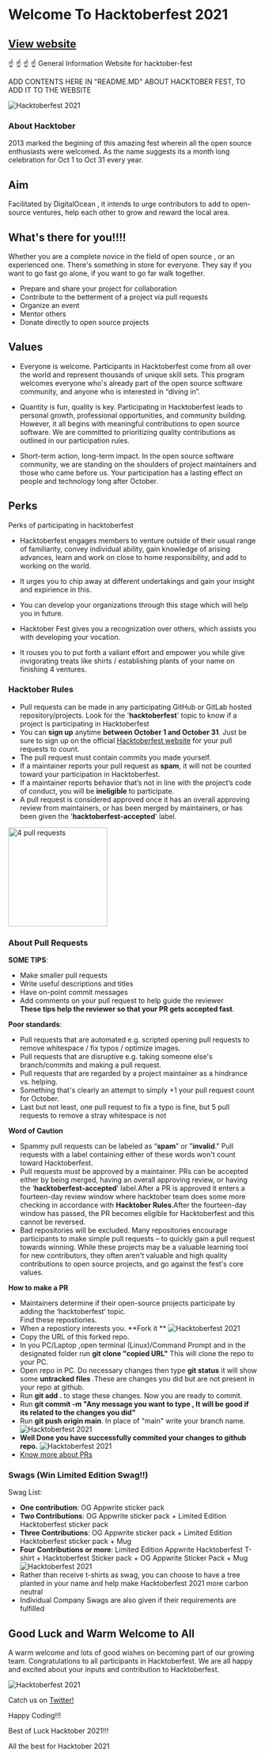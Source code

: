 # Welcome To Hacktoberfest 2021


## [View website](https://aniket328.github.io/hacktober_website/)
 ☝️ ☝️ ☝️ ☝️
General Information Website for hacktober-fest


ADD CONTENTS HERE IN "README.MD" ABOUT HACKTOBER FEST, TO ADD IT TO THE WEBSITE

![Hacktoberfest 2021](./images/small.jfif)

### About Hacktober
2013 marked the begining of this amazing fest wherein all the open source enthusiasts were welcomed.
As the name suggests its a month long celebration for Oct 1 to Oct 31 every year.

## Aim 
Facilitated by DigitalOcean , it intends to urge contributors to add to open-source ventures, help each other to grow and reward the local area.

## What's there for you!!!!
Whether you are a  complete novice in the field of open source , or an experienced one.
There's something in store for everyone.
They say if you want to go fast go alone, if you want to go far walk together.


 - Prepare and share your project for collaboration
 - Contribute to the betterment of a project via pull requests
 - Organize an event
 - Mentor others
 - Donate directly to open source projects


## Values

- Everyone is welcome. Participants in Hacktoberfest come from all over the world and represent thousands of unique skill sets. This program welcomes everyone who's already part of the open source software community, and anyone who is interested in “diving in”.

- Quantity is fun, quality is key. Participating in Hacktoberfest leads to personal growth, professional opportunities, and community building. However, it all begins with meaningful contributions to open source software. We are committed to prioritizing quality contributions as outlined in our participation rules.

- Short-term action, long-term impact. In the open source software community, we are standing on the shoulders of project maintainers and those who came before us. Your participation has a lasting effect on people and technology long after October.

## Perks
Perks of participating in hacktoberfest

- Hacktoberfest engages members to venture outside of their usual range of familiarity, convey individual ability, gain knowledge of arising advances, learn and work on close to home responsibility, and add to working on the world. 

- It urges you to chip away at different undertakings and gain your insight and expirience in this. 

- You can develop your organizations through this stage which will help you in future. 

- Hacktober Fest gives you a recognization over others, which assists you with developing your vocation. 

- It rouses you to put forth a valiant effort and empower you while give invigorating treats like shirts / establishing plants of your name on finishing 4 ventures.


### Hacktober Rules 
 - Pull requests can be made in any participating GitHub or GitLab hosted repository/projects. Look for the '**hacktoberfest**' topic to know if a project is participating in Hacktoberfest
 - You can **sign up** anytime **between October 1 and October 31**. Just be sure to sign up on the official [Hacktoberfest website](https://hacktoberfest.digitalocean.com/) for your pull requests to count.
 - The pull request must contain commits you made yourself.
 - If a maintainer reports your pull request as **spam**, it will not be counted toward your participation in Hacktoberfest.
 - If a maintainer reports behavior that’s not in line with the project’s code of conduct, you will be **ineligible** to participate.
 - A pull request is considered approved once it has an overall approving review from maintainers, or has been merged by maintainers, or has been given the '**hacktoberfest-accepted**' label.

 <img src="./images/PR.png" alt="4 pull requests" height="200px" /><br>
 
### About Pull Requests

**SOME TIPS**:
- Make smaller pull requests
- Write useful descriptions and titles
- Have on-point commit messages
- Add comments on your pull request to help guide the reviewer<br/>
**These tips help the reviewer so that your PR gets accepted fast**.

**Poor standards**:
- Pull requests that are automated e.g. scripted opening pull
requests to remove whitespace / fix typos / optimize images.
- Pull requests that are disruptive e.g. taking someone else's
branch/commits and making a pull request.
- Pull requests that are regarded by a project maintainer as a
hindrance vs. helping.
- Something that's clearly an attempt to simply +1 your pull request
count for October.
- Last but not least, one pull request to fix a typo is fine, but 5 pull
requests to remove a stray whitespace is not
 
 **Word of Caution**
- Spammy pull requests can be labeled as “**spam**” or "**invalid**." Pull requests with a label containing either of these words won't count toward Hacktoberfest.
- Pull requests must be approved by a maintainer. PRs can be accepted either by being merged, having an overall approving review, or having the ‘**hacktoberfest-accepted**’ label.After a PR is approved it enters a fourteen-day review window where hacktober team does some more checking in accordance with **Hacktober Rules**.After the fourteen-day window has passed, the PR becomes eligible for Hacktoberfest and this cannot be reversed.
- Bad repositories will be excluded. Many repositories encourage participants to make simple pull requests – to quickly gain a pull request towards winning. While these projects may be a valuable learning tool for new contributors, they often aren't valuable and high quality contributions to open source projects, and go against the fest's core values.

**How to make a PR**
- Maintainers determine if their open-source projects participate by adding the ‘hacktoberfest’ topic.<br/>
  Find these repostiories.
- When a repostiory interests you. **Fork it **
  ![Hacktoberfest 2021](./images/fork.PNG)
- Copy the URL of this forked repo.
- In you PC/Laptop ,open terminal (Linux)/Command Prompt and in the designated folder run **git clone "copied URL"** This will clone the repo to your PC.
- Open repo in PC. Do necessary changes then type **git status** it will show some **untracked files** .These are changes you did but are not present in your repo at github.
- Run **git add .** to stage these changes. Now you are ready to commit.
- Run **git commit -m "Any message you want to type , It will be good if its related to the changes you did"**
- Run **git push origin main**. In place of "main" write your branch name.
  ![Hacktoberfest 2021](./images/branch.png)
- **Well Done you have successfully commited your changes to github repo.**
  ![Hacktoberfest 2021](./images/openPR.png)
- [Know more about PRs](https://docs.github.com/en/github/collaborating-with-pull-requests/proposing-changes-to-your-work-with-pull-requests/about-pull-requests)
  

### Swags (Win Limited Edition Swag!!)
Swag List:
- **One contribution**: OG Appwrite sticker pack
- **Two Contributions**: OG Appwrite sticker pack + Limited Edition
Hacktoberfest sticker pack
- **Three Contributions**: OG Appwrite sticker pack + Limited Edition
Hacktoberfest sticker pack + Mug
- **Four Contributions or more**: Limited Edition Appwrite Hacktoberfest T-shirt + Hacktoberfest Sticker pack + OG Appwrite Sticker Pack + Mug
![Hacktoberfest 2021](./images/swags.PNG)
- Rather than receive t-shirts as swag, you can choose to have a tree
planted in your name and help make Hacktoberfest 2021 more carbon
neutral
- Individual Company Swags are also given if their requirements are fulfilled



## Good Luck and Warm Welcome to All
A warm welcome and lots of good wishes on becoming part of our growing team. Congratulations to all participants in Hacktoberfest. 
We are all happy and excited about your inputs and contribution to Hacktoberfest.

![Hacktoberfest 2021](./images/StartHack.PNG)

Catch us on [Twitter!](https://twitter.com/hacktoberfest)


Happy Coding!!!

Best of Luck
Hacktober 2021!!!








All the best for Hacktober 2021
